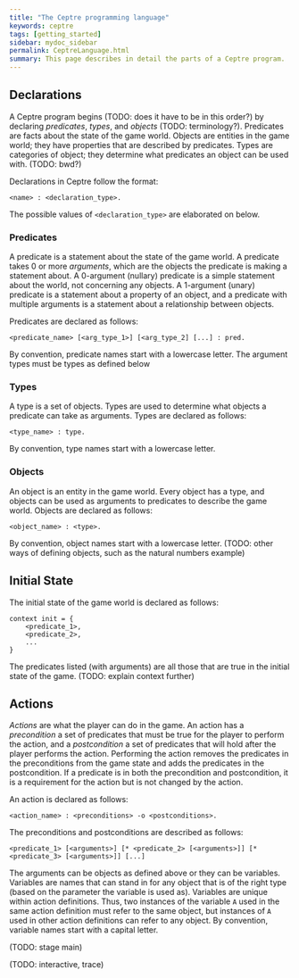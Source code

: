 ```yaml
---
title: "The Ceptre programming language"
keywords: ceptre
tags: [getting_started]
sidebar: mydoc_sidebar
permalink: CeptreLanguage.html
summary: This page describes in detail the parts of a Ceptre program.
---
```


## Declarations

A Ceptre program begins (TODO: does it have to be in this order?) by declaring _predicates_, 
_types_, and _objects_ (TODO: terminology?). Predicates are facts about the state of the game 
world. Objects are entities in the game world; they have properties that are described by 
predicates. Types are categories of object; they determine what predicates an object can be used 
with.
(TODO: bwd?)

Declarations in Ceptre follow the format:
```
<name> : <declaration_type>.
```
The possible values of ```<declaration_type>``` are elaborated on below.

### Predicates

A predicate is a statement about the state of the game world. A predicate takes 0 or more 
_arguments_, which are the objects the predicate is making a statement about. A 0-argument 
(nullary) predicate is a simple statement about the world, not concerning any objects. A 1-argument
(unary) predicate is a statement about a property of an object, and a predicate with multiple
arguments is a statement about a relationship between objects.

Predicates are declared as follows:
```
<predicate_name> [<arg_type_1>] [<arg_type_2] [...] : pred.
```
By convention, predicate names start with a lowercase letter. The argument types must be types as 
defined below

### Types

A type is a set of objects. Types are used to determine what objects a predicate can take as 
arguments. Types are declared as follows:
```
<type_name> : type.
```
By convention, type names start with a lowercase letter.

### Objects

An object is an entity in the game world. Every object has a type, and objects can be used as 
arguments to predicates to describe the game world. Objects are declared as follows:
```
<object_name> : <type>.
```
By convention, object names start with a lowercase letter.
(TODO: other ways of defining objects, such as the natural numbers example)

## Initial State

The initial state of the game world is declared as follows:
```
context init = {
    <predicate_1>,
    <predicate_2>,
    ...
}
```
The predicates listed (with arguments) are all those that are true in the initial state of the 
game.
(TODO: explain context further)

## Actions
_Actions_ are what the player can do in the game. An action has a _precondition_ a set of 
predicates that must be true for the player to perform the action, and a _postcondition_ a set of
predicates that will hold after the player performs the action. Performing the action removes the
predicates in the preconditions from the game state and adds the predicates in the postcondition. 
If a predicate is in both the precondition and postcondition, it is a requirement for the action 
but is not changed by the action.

An action is declared as follows:
```
<action_name> : <preconditions> -o <postconditions>.
```
The preconditions and postconditions are described as follows:
```
<predicate_1> [<arguments>] [* <predicate_2> [<arguments>]] [* <predicate_3> [<arguments>]] [...]
```
The arguments can be objects as defined above or they can be variables. Variables are names that 
can stand in for any object that is of the right type (based on the parameter the variable is used 
as). Variables are unique within action definitions. Thus, two instances of the variable `A` used 
in the same action definition must refer to the same object, but instances of `A` used in other 
action definitions can refer to any object. By convention, variable names start with a capital 
letter.

(TODO: stage main)

(TODO: interactive, trace)
